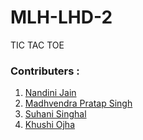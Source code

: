 # MLH-LHD-2

TIC TAC TOE 


### Contributers : 

1. [Nandini Jain](https://github.com/nandiniinj)<br>
2. [Madhvendra Pratap Singh](https://github.com/rajsingh018)<br>
3. [Suhani Singhal](https://github.com/suhani3502)<br>
4. [Khushi Ojha](https://github.com/khushiojha) <br>
